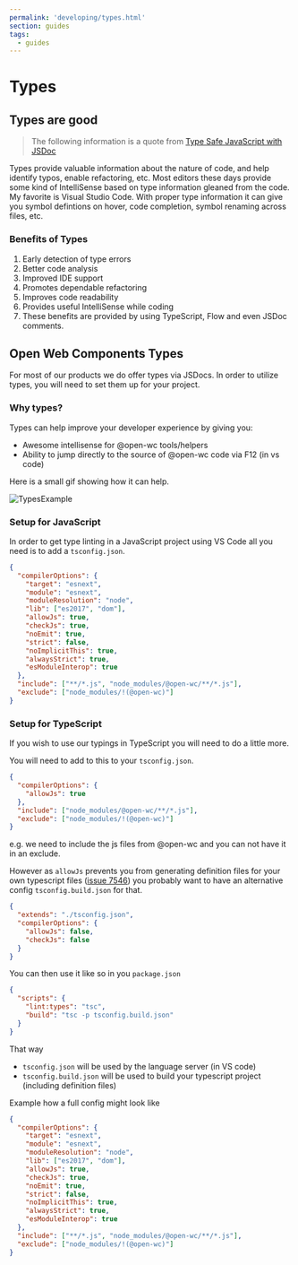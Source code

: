 ```yaml
---
permalink: 'developing/types.html'
section: guides
tags:
  - guides
---
```


# Types

## Types are good

> The following information is a quote from [Type Safe JavaScript with JSDoc](https://medium.com/@trukrs/type-safe-javascript-with-jsdoc-7a2a63209b76)

Types provide valuable information about the nature of code, and help identify typos, enable refactoring, etc. Most editors these days provide some kind of IntelliSense based on type information gleaned from the code. My favorite is Visual Studio Code. With proper type information it can give you symbol defintions on hover, code completion, symbol renaming across files, etc.

### Benefits of Types

1. Early detection of type errors
2. Better code analysis
3. Improved IDE support
4. Promotes dependable refactoring
5. Improves code readability
6. Provides useful IntelliSense while coding
7. These benefits are provided by using TypeScript, Flow and even JSDoc comments.

## Open Web Components Types

For most of our products we do offer types via JSDocs.
In order to utilize types, you will need to set them up for your project.

### Why types?

Types can help improve your developer experience by giving you:

- Awesome intellisense for @open-wc tools/helpers
- Ability to jump directly to the source of @open-wc code via F12 (in vs code)

Here is a small gif showing how it can help.

![TypesExample](/types.gif)

### Setup for JavaScript

In order to get type linting in a JavaScript project using VS Code all you need is to add a `tsconfig.json`.

```json
{
  "compilerOptions": {
    "target": "esnext",
    "module": "esnext",
    "moduleResolution": "node",
    "lib": ["es2017", "dom"],
    "allowJs": true,
    "checkJs": true,
    "noEmit": true,
    "strict": false,
    "noImplicitThis": true,
    "alwaysStrict": true,
    "esModuleInterop": true
  },
  "include": ["**/*.js", "node_modules/@open-wc/**/*.js"],
  "exclude": ["node_modules/!(@open-wc)"]
}
```

### Setup for TypeScript

If you wish to use our typings in TypeScript you will need to do a little more.

You will need to add to this to your `tsconfig.json`.

```json
{
  "compilerOptions": {
    "allowJs": true
  },
  "include": ["node_modules/@open-wc/**/*.js"],
  "exclude": ["node_modules/!(@open-wc)"]
}
```

e.g. we need to include the js files from @open-wc and you can not have it in an exclude.

However as `allowJs` prevents you from generating definition files for your own typescript files ([issue 7546](https://github.com/Microsoft/TypeScript/issues/7546)) you probably want to have an alternative config `tsconfig.build.json` for that.

```json
{
  "extends": "./tsconfig.json",
  "compilerOptions": {
    "allowJs": false,
    "checkJs": false
  }
}
```

You can then use it like so in you `package.json`

```json
{
  "scripts": {
    "lint:types": "tsc",
    "build": "tsc -p tsconfig.build.json"
  }
}
```

That way

- `tsconfig.json` will be used by the language server (in VS code)
- `tsconfig.build.json` will be used to build your typescript project (including definition files)

Example how a full config might look like

```json
{
  "compilerOptions": {
    "target": "esnext",
    "module": "esnext",
    "moduleResolution": "node",
    "lib": ["es2017", "dom"],
    "allowJs": true,
    "checkJs": true,
    "noEmit": true,
    "strict": false,
    "noImplicitThis": true,
    "alwaysStrict": true,
    "esModuleInterop": true
  },
  "include": ["**/*.js", "node_modules/@open-wc/**/*.js"],
  "exclude": ["node_modules/!(@open-wc)"]
}
```
